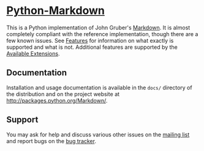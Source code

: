 [Python-Markdown][]
===================

This is a Python implementation of John Gruber's [Markdown][]. 
It is almost completely compliant with the reference implementation,
though there are a few known issues. See [Features][] for information 
on what exactly is supported and what is not. Additional features are 
supported by the [Available Extensions][].

[Python-Markdown]: http://packages.python.org/Markdown/
[Markdown]: http://daringfireball.net/projects/markdown/
[Features]: http://packages.python.org/Markdown/index.html#Features
[Available Extensions]: http://packages.python.org/Markdown/extensions/index.html


Documentation
-------------

Installation and usage documentation is available in the `docs/` directory
of the distribution and on the project website at 
<http://packages.python.org/Markdown/>.

Support
-------

You may ask for help and discuss various other issues on the [mailing list][] and report bugs on the [bug tracker][].

[mailing list]: http://lists.sourceforge.net/lists/listinfo/python-markdown-discuss
[bug tracker]: http://github.com/waylan/Python-Markdown/issues 

